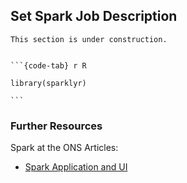 ## Set Spark Job Description

```{warning}
This section is under construction.
```
````{tabs}

```{code-tab} r R

library(sparklyr)

```
````
### Further Resources

Spark at the ONS Articles:
- [Spark Application and UI](../spark-concepts/spark-application-and-ui)